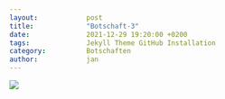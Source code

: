 ```yaml
---
layout:            post
title:             "Botschaft-3"
date:              2021-12-29 19:20:00 +0200
tags:              Jekyll Theme GitHub Installation
category:          Botschaften
author:            jan
---
```


![](//www.youtube.com/watch?v=KgedCm_0n5A)
